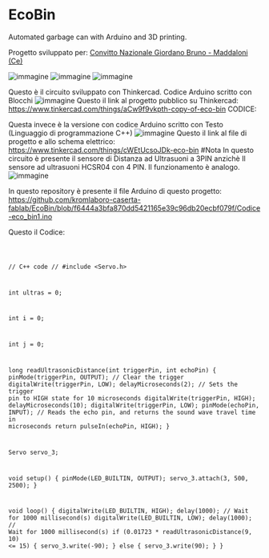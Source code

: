 # EcoBin
Automated garbage can with Arduino and 3D printing.

Progetto sviluppato per: <a href= "https://www.convittogiordanobruno.edu.it/">Convitto Nazionale Giordano Bruno - Maddaloni (Ce) </a>

![immagine](https://github.com/user-attachments/assets/8fdb28a8-8ad6-4c4b-931d-22ca9a52df43)
![immagine](https://github.com/user-attachments/assets/de6bdf51-ef27-4ee7-b3c0-f3af4b56e369)
![immagine](https://github.com/user-attachments/assets/f89ce07a-431a-471a-944b-7f9198147d8f)

Questo è il circuito sviluppato con Thinkercad. Codice Arduino scritto con Blocchi
![immagine](https://github.com/user-attachments/assets/18dcd670-c597-4b7b-946e-4e0aafb44374)
Questo il link al progetto pubblico su Thinkercad:
https://www.tinkercad.com/things/aCw9f9vkpth-copy-of-eco-bin
CODICE:

Questa invece è la versione con codice Arduino scritto con Testo (Linguaggio di programmazione C++)
![immagine](https://github.com/user-attachments/assets/ef321b78-7839-41f8-8cfb-3488fb37a923)
Questo il link al file di progetto e allo schema elettrico:
https://www.tinkercad.com/things/cWEtUcsoJDk-eco-bin
#Nota
In questo circuito è presente il sensore di Distanza ad Ultrasuoni a 3PIN anzichè Il sensore ad ultrasuoni HCSR04 con 4 PIN. Il funzionamento è analogo.
![immagine](https://github.com/user-attachments/assets/1c1a7de3-b3e6-41f0-9e85-ba235ef4340b)

In questo repository è presente il file Arduino di questo progetto:
https://github.com/kromlaboro-caserta-fablab/EcoBin/blob/f6444a3bfa870dd5421165e39c96db20ecbf079f/Codice-eco_bin1.ino

Questo il Codice:

<code> 

// C++ code
//
#include <Servo.h>

int ultras = 0;

int i = 0;

int j = 0;

long readUltrasonicDistance(int triggerPin, int echoPin)
{
  pinMode(triggerPin, OUTPUT);  // Clear the trigger
  digitalWrite(triggerPin, LOW);
  delayMicroseconds(2);
  // Sets the trigger pin to HIGH state for 10 microseconds
  digitalWrite(triggerPin, HIGH);
  delayMicroseconds(10);
  digitalWrite(triggerPin, LOW);
  pinMode(echoPin, INPUT);
  // Reads the echo pin, and returns the sound wave travel time in microseconds
  return pulseIn(echoPin, HIGH);
}

Servo servo_3;

void setup()
{
  pinMode(LED_BUILTIN, OUTPUT);
  servo_3.attach(3, 500, 2500);
}

void loop()
{
  digitalWrite(LED_BUILTIN, HIGH);
  delay(1000); // Wait for 1000 millisecond(s)
  digitalWrite(LED_BUILTIN, LOW);
  delay(1000); // Wait for 1000 millisecond(s)
  if (0.01723 * readUltrasonicDistance(9, 10) <= 15) {
    servo_3.write(-90);
  } else {
    servo_3.write(90);
  }
}

</code>






